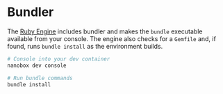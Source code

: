 # Bundler

The [Ruby Engine](https://github.com/nanobox-io/nanobox-engine-ruby) includes bundler and makes the `bundle` executable available from your console. The engine also checks for a `Gemfile` and, if found, runs `bundle install` as the environment builds.

```bash
# Console into your dev container
nanobox dev console

# Run bundle commands
bundle install
```

